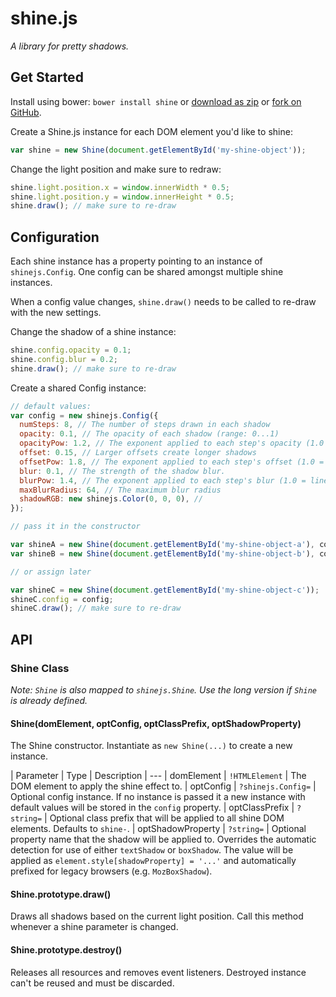 # shine.js

*A library for pretty shadows.*

## Get Started

Install using bower: `bower install shine` or [download as zip](https://github.com/bigspaceship/shine.js/archive/master.zip) or [fork on GitHub](https://github.com/bigspaceship/shine.js).

Create a Shine.js instance for each DOM element you'd like to shine:

```javascript
var shine = new Shine(document.getElementById('my-shine-object'));
```

Change the light position and make sure to redraw:

```javascript
shine.light.position.x = window.innerWidth * 0.5;
shine.light.position.y = window.innerHeight * 0.5;
shine.draw(); // make sure to re-draw
```

## Configuration

Each shine instance has a property pointing to an instance of `shinejs.Config`. One config can be shared amongst multiple shine instances.

When a config value changes, `shine.draw()` needs to be called to re-draw with the new settings.

Change the shadow of a shine instance:

```javascript
shine.config.opacity = 0.1;
shine.config.blur = 0.2;
shine.draw(); // make sure to re-draw
```

Create a shared Config instance:

```javascript
// default values:
var config = new shinejs.Config({
  numSteps: 8, // The number of steps drawn in each shadow
  opacity: 0.1, // The opacity of each shadow (range: 0...1)
  opacityPow: 1.2, // The exponent applied to each step's opacity (1.0 = linear opacity).
  offset: 0.15, // Larger offsets create longer shadows
  offsetPow: 1.8, // The exponent applied to each step's offset (1.0 = linear offset).
  blur: 0.1, // The strength of the shadow blur.
  blurPow: 1.4, // The exponent applied to each step's blur (1.0 = linear blur).
  maxBlurRadius: 64, // The maximum blur radius
  shadowRGB: new shinejs.Color(0, 0, 0), //
});

// pass it in the constructor

var shineA = new Shine(document.getElementById('my-shine-object-a'), config);
var shineB = new Shine(document.getElementById('my-shine-object-b'), config);

// or assign later

var shineC = new Shine(document.getElementById('my-shine-object-c'));
shineC.config = config;
shineC.draw(); // make sure to re-draw

```

## API

### Shine Class

*Note: `Shine` is also mapped to `shinejs.Shine`. Use the long version if `Shine` is already defined.*

#### Shine(domElement, optConfig, optClassPrefix, optShadowProperty)

The Shine constructor. Instantiate as `new Shine(...)` to create a new instance.

| Parameter | Type | Description
| ---
| domElement | `!HTMLElement` | The DOM element to apply the shine effect to.
| optConfig | `?shinejs.Config=` | Optional config instance. If no instance is passed it a new instance with default values will be stored in the `config` property.
| optClassPrefix | `?string=` | Optional class prefix that will be applied to all shine DOM elements. Defaults to `shine-`.
| optShadowProperty | `?string=` | Optional property name that the shadow will be applied to. Overrides the automatic detection for use of either `textShadow` or `boxShadow`. The value will be applied as `element.style[shadowProperty] = '...'` and automatically prefixed for legacy browsers (e.g. `MozBoxShadow`).

#### Shine.prototype.draw()

Draws all shadows based on the current light position. Call this method whenever a shine parameter is changed.

#### Shine.prototype.destroy()

Releases all resources and removes event listeners. Destroyed instance can't be reused and must be discarded.
